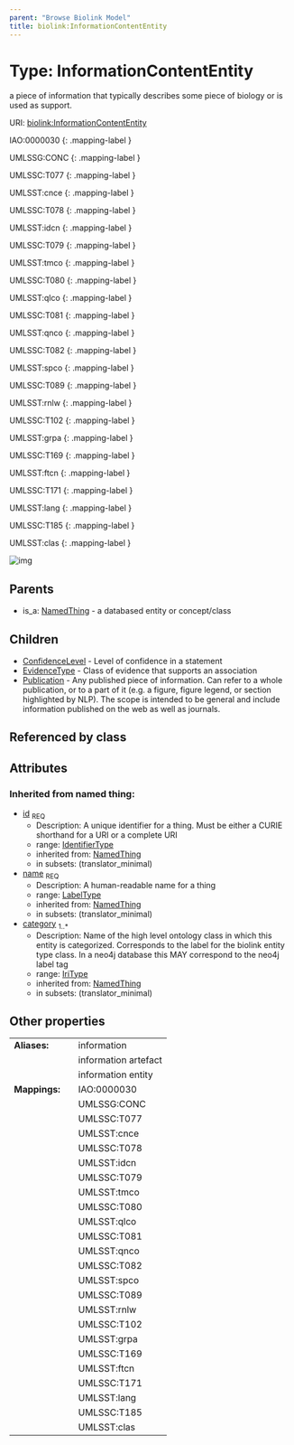 ```yaml
---
parent: "Browse Biolink Model"
title: biolink:InformationContentEntity
---
```


# Type: InformationContentEntity


a piece of information that typically describes some piece of biology or is used as support.

URI: [biolink:InformationContentEntity](https://w3id.org/biolink/vocab/InformationContentEntity)

IAO:0000030
{: .mapping-label }

UMLSSG:CONC
{: .mapping-label }

UMLSSC:T077
{: .mapping-label }

UMLSST:cnce
{: .mapping-label }

UMLSSC:T078
{: .mapping-label }

UMLSST:idcn
{: .mapping-label }

UMLSSC:T079
{: .mapping-label }

UMLSST:tmco
{: .mapping-label }

UMLSSC:T080
{: .mapping-label }

UMLSST:qlco
{: .mapping-label }

UMLSSC:T081
{: .mapping-label }

UMLSST:qnco
{: .mapping-label }

UMLSSC:T082
{: .mapping-label }

UMLSST:spco
{: .mapping-label }

UMLSSC:T089
{: .mapping-label }

UMLSST:rnlw
{: .mapping-label }

UMLSSC:T102
{: .mapping-label }

UMLSST:grpa
{: .mapping-label }

UMLSSC:T169
{: .mapping-label }

UMLSST:ftcn
{: .mapping-label }

UMLSSC:T171
{: .mapping-label }

UMLSST:lang
{: .mapping-label }

UMLSSC:T185
{: .mapping-label }

UMLSST:clas
{: .mapping-label }

![img](http://yuml.me/diagram/nofunky;dir:TB/class/\[InformationContentEntity&#124;id(i):identifier_type;name(i):label_type;category(i):iri_type%20%2B]^-\[Publication],%20\[InformationContentEntity]^-\[EvidenceType],%20\[InformationContentEntity]^-\[ConfidenceLevel],%20\[NamedThing]^-\[InformationContentEntity])

## Parents

 *  is_a: [NamedThing](NamedThing.md) - a databased entity or concept/class

## Children

 * [ConfidenceLevel](ConfidenceLevel.md) - Level of confidence in a statement
 * [EvidenceType](EvidenceType.md) - Class of evidence that supports an association
 * [Publication](Publication.md) - Any published piece of information. Can refer to a whole publication, or to a part of it (e.g. a figure, figure legend, or section highlighted by NLP). The scope is intended to be general and include information published on the web as well as journals.

## Referenced by class


## Attributes


### Inherited from named thing:

 * [id](id.md)  <sub>REQ</sub>
    * Description: A unique identifier for a thing. Must be either a CURIE shorthand for a URI or a complete URI
    * range: [IdentifierType](types/IdentifierType.md)
    * inherited from: [NamedThing](NamedThing.md)
    * in subsets: (translator_minimal)
 * [name](name.md)  <sub>REQ</sub>
    * Description: A human-readable name for a thing
    * range: [LabelType](types/LabelType.md)
    * inherited from: [NamedThing](NamedThing.md)
    * in subsets: (translator_minimal)
 * [category](category.md)  <sub>1..*</sub>
    * Description: Name of the high level ontology class in which this entity is categorized. Corresponds to the label for the biolink entity type class. In a neo4j database this MAY correspond to the neo4j label tag
    * range: [IriType](types/IriType.md)
    * inherited from: [NamedThing](NamedThing.md)
    * in subsets: (translator_minimal)

## Other properties

|  |  |  |
| --- | --- | --- |
| **Aliases:** | | information |
|  | | information artefact |
|  | | information entity |
| **Mappings:** | | IAO:0000030 |
|  | | UMLSSG:CONC |
|  | | UMLSSC:T077 |
|  | | UMLSST:cnce |
|  | | UMLSSC:T078 |
|  | | UMLSST:idcn |
|  | | UMLSSC:T079 |
|  | | UMLSST:tmco |
|  | | UMLSSC:T080 |
|  | | UMLSST:qlco |
|  | | UMLSSC:T081 |
|  | | UMLSST:qnco |
|  | | UMLSSC:T082 |
|  | | UMLSST:spco |
|  | | UMLSSC:T089 |
|  | | UMLSST:rnlw |
|  | | UMLSSC:T102 |
|  | | UMLSST:grpa |
|  | | UMLSSC:T169 |
|  | | UMLSST:ftcn |
|  | | UMLSSC:T171 |
|  | | UMLSST:lang |
|  | | UMLSSC:T185 |
|  | | UMLSST:clas |

